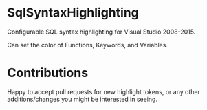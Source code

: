# SqlSyntaxHighlighting

Configurable SQL syntax highlighting for Visual Studio 2008-2015.

Can set the color of Functions, Keywords, and Variables.

# Contributions

Happy to accept pull requests for new highlight tokens, or any other additions/changes you might be interested in seeing.
